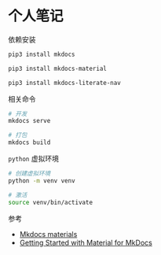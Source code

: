 # 个人笔记

依赖安装

```bash
pip3 install mkdocs

pip3 install mkdocs-material

pip3 install mkdocs-literate-nav
```

相关命令

```bash
# 开发
mkdocs serve

# 打包
mkdocs build
```

`python` 虚拟环境

```bash
# 创建虚拟环境
python -m venv venv

# 激活
source venv/bin/activate
```

参考

- [Mkdocs materials](https://github.com/squidfunk/mkdocs-material)
- [Getting Started with Material for MkDocs](https://jameswillett.dev/getting-started-with-material-for-mkdocs/)

